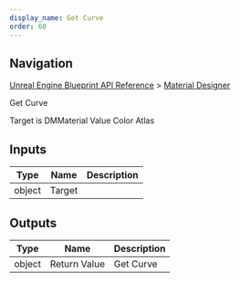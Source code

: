 ```yaml
---
display_name: Get Curve
order: 60
---
```

## Navigation

[Unreal Engine Blueprint API Reference](https://dev.epicgames.com/documentation/en-us/unreal-engine/BlueprintAPI) > [Material Designer](https://dev.epicgames.com/documentation/en-us/unreal-engine/BlueprintAPI/MaterialDesigner)

Get Curve

Target is DMMaterial Value Color Atlas

## Inputs

| Type | Name | Description |
| --- | --- | --- |
| object | Target |  |

## Outputs

| Type | Name | Description |
| --- | --- | --- |
| object | Return Value | Get Curve |
